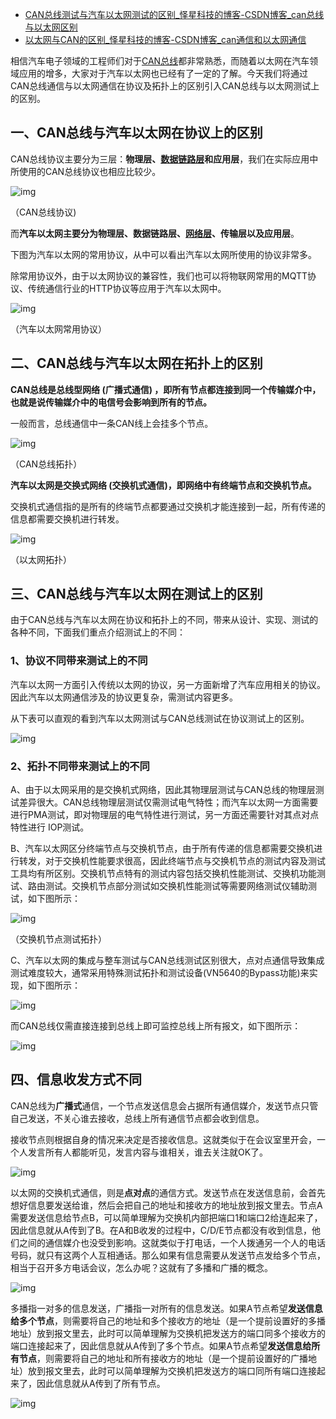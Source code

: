 - [CAN总线测试与汽车以太网测试的区别_怿星科技的博客-CSDN博客_can总线与以太网区别](https://blog.csdn.net/m0_47334080/article/details/106074991)
- [以太网与CAN的区别_怿星科技的博客-CSDN博客_can通信和以太网通信](https://blog.csdn.net/m0_47334080/article/details/106939302)

相信汽车电子领域的工程师们对于[CAN总线](https://so.csdn.net/so/search?q=CAN总线&spm=1001.2101.3001.7020)都非常熟悉，而随着以太网在汽车领域应用的增多，大家对于汽车以太网也已经有了一定的了解。今天我们将通过CAN总线通信与以太网通信在协议及拓扑上的区别引入CAN总线与以太网测试上的区别。

## 一、CAN总线与汽车以太网在协议上的区别

CAN总线协议主要分为三层：**物理层、[数据链路层](https://so.csdn.net/so/search?q=数据链路层&spm=1001.2101.3001.7020)和应用层**，我们在实际应用中所使用的CAN总线协议也相应比较少。

![img](https://img-blog.csdnimg.cn/20200512154237500.jpg?x-oss-process=image/watermark,type_ZmFuZ3poZW5naGVpdGk,shadow_10,text_aHR0cHM6Ly9ibG9nLmNzZG4ubmV0L20wXzQ3MzM0MDgw,size_16,color_FFFFFF,t_70)

（CAN总线协议)

而**汽车以太网主要分为物理层、数据链路层、[网络层](https://so.csdn.net/so/search?q=网络层&spm=1001.2101.3001.7020)、传输层以及应用层**。

下图为汽车以太网的常用协议，从中可以看出汽车以太网所使用的协议非常多。

除常用协议外，由于以太网协议的兼容性，我们也可以将物联网常用的MQTT协议、传统通信行业的HTTP协议等应用于汽车以太网中。

![img](https://img-blog.csdnimg.cn/202005121543322.jpg?x-oss-process=image/watermark,type_ZmFuZ3poZW5naGVpdGk,shadow_10,text_aHR0cHM6Ly9ibG9nLmNzZG4ubmV0L20wXzQ3MzM0MDgw,size_16,color_FFFFFF,t_70)

（汽车以太网常用协议）

## 二、CAN总线与汽车以太网在拓扑上的区别

**CAN总线是总线型网络 (广播式通信) ，即所有节点都连接到同一个传输媒介中，也就是说传输媒介中的电信号会影响到所有的节点。**

一般而言，总线通信中一条CAN线上会挂多个节点。

![img](https://img-blog.csdnimg.cn/20200512154401419.jpg?x-oss-process=image/watermark,type_ZmFuZ3poZW5naGVpdGk,shadow_10,text_aHR0cHM6Ly9ibG9nLmNzZG4ubmV0L20wXzQ3MzM0MDgw,size_16,color_FFFFFF,t_70)

（CAN总线拓扑）

**汽车以太网是交换式网络 (交换机式通信)，即网络中有终端节点和交换机节点。**

交换机式通信指的是所有的终端节点都要通过交换机才能连接到一起，所有传递的信息都需要交换机进行转发。

![img](https://img-blog.csdnimg.cn/20200512154503447.jpg?x-oss-process=image/watermark,type_ZmFuZ3poZW5naGVpdGk,shadow_10,text_aHR0cHM6Ly9ibG9nLmNzZG4ubmV0L20wXzQ3MzM0MDgw,size_16,color_FFFFFF,t_70)

（以太网拓扑）

## **三、CAN总线与汽车以太网在测试上的区别** 

由于CAN总线与汽车以太网在协议和拓扑上的不同，带来从设计、实现、测试的各种不同，下面我们重点介绍测试上的不同：

### 1、协议不同带来测试上的不同

汽车以太网一方面引入传统以太网的协议，另一方面新增了汽车应用相关的协议。因此汽车以太网通信涉及的协议更复杂，需测试内容更多。

从下表可以直观的看到汽车以太网测试与CAN总线测试在协议测试上的区别。

![img](https://img-blog.csdnimg.cn/20200512154616922.jpg?x-oss-process=image/watermark,type_ZmFuZ3poZW5naGVpdGk,shadow_10,text_aHR0cHM6Ly9ibG9nLmNzZG4ubmV0L20wXzQ3MzM0MDgw,size_16,color_FFFFFF,t_70)

### 2、拓扑不同带来测试上的不同

A、由于以太网采用的是交换机式网络，因此其物理层测试与CAN总线的物理层测试差异很大。CAN总线物理层测试仅需测试电气特性；而汽车以太网一方面需要进行PMA测试，即对物理层的电气特性进行测试，另一方面还需要针对其点对点特性进行 IOP测试。

B、汽车以太网区分终端节点与交换机节点，由于所有传递的信息都需要交换机进行转发，对于交换机性能要求很高，因此终端节点与交换机节点的测试内容及测试工具均有所区别。交换机节点特有的测试内容包括交换机性能测试、交换机功能测试、路由测试。交换机节点部分测试如交换机性能测试等需要网络测试仪辅助测试，如下图所示：

![img](https://img-blog.csdnimg.cn/20200512154651360.jpg?x-oss-process=image/watermark,type_ZmFuZ3poZW5naGVpdGk,shadow_10,text_aHR0cHM6Ly9ibG9nLmNzZG4ubmV0L20wXzQ3MzM0MDgw,size_16,color_FFFFFF,t_70)

（交换机节点测试拓扑）

C、汽车以太网的集成与整车测试与CAN总线测试区别很大，点对点通信导致集成测试难度较大，通常采用特殊测试拓扑和测试设备(VN5640的Bypass功能)来实现，如下图所示：

![img](https://img-blog.csdnimg.cn/20200512154736177.jpg?x-oss-process=image/watermark,type_ZmFuZ3poZW5naGVpdGk,shadow_10,text_aHR0cHM6Ly9ibG9nLmNzZG4ubmV0L20wXzQ3MzM0MDgw,size_16,color_FFFFFF,t_70)

而CAN总线仅需直接连接到总线上即可监控总线上所有报文，如下图所示：

![img](https://img-blog.csdnimg.cn/20200512154833506.jpg?x-oss-process=image/watermark,type_ZmFuZ3poZW5naGVpdGk,shadow_10,text_aHR0cHM6Ly9ibG9nLmNzZG4ubmV0L20wXzQ3MzM0MDgw,size_16,color_FFFFFF,t_70)

## 四、信息收发方式不同   

CAN总线为**广播式**通信，一个节点发送信息会占据所有通信媒介，发送节点只管自己发送，不关心谁去接收，总线上所有通信节点都会收到信息。

接收节点则根据自身的情况来决定是否接收信息。这就类似于在会议室里开会，一个人发言所有人都能听见，发言内容与谁相关，谁去关注就OK了。

![img](https://img-blog.csdnimg.cn/2020062411031817.jpg?x-oss-process=image/watermark,type_ZmFuZ3poZW5naGVpdGk,shadow_10,text_aHR0cHM6Ly9ibG9nLmNzZG4ubmV0L20wXzQ3MzM0MDgw,size_16,color_FFFFFF,t_70)

 

以太网的交换机式通信，则是**点对点**的通信方式。发送节点在发送信息前，会首先想好信息要发送给谁，然后会把自己的地址和接收方的地址放到报文里去。节点A需要发送信息给节点B，可以简单理解为交换机内部把端口1和端口2给连起来了，因此信息就从A传到了B。在A和B收发的过程中，C/D/E节点都没有收到信息，他们之间的通信媒介也没受到影响。这就类似于打电话，一个人拨通另一个人的电话号码，就只有这两个人互相通话。那么如果有信息需要从发送节点发给多个节点，相当于召开多方电话会议，怎么办呢？这就有了多播和广播的概念。

![img](https://img-blog.csdnimg.cn/20200624110307143.jpg?x-oss-process=image/watermark,type_ZmFuZ3poZW5naGVpdGk,shadow_10,text_aHR0cHM6Ly9ibG9nLmNzZG4ubmV0L20wXzQ3MzM0MDgw,size_16,color_FFFFFF,t_70)

 

多播指一对多的信息发送，广播指一对所有的信息发送。如果A节点希望**发送信息给多个节点**，则需要将自己的地址和多个接收方的地址（是一个提前设置好的多播地址）放到报文里去，此时可以简单理解为交换机把发送方的端口同多个接收方的端口连接起来了，因此信息就从A传到了多个节点。如果A节点希望**发送信息给所有节点**，则需要将自己的地址和所有接收方的地址（是一个提前设置好的广播地址）放到报文里去，此时可以简单理解为交换机把发送方的端口同所有端口连接起来了，因此信息就从A传到了所有节点。

![img](https://img-blog.csdnimg.cn/2020062411025155.jpg?x-oss-process=image/watermark,type_ZmFuZ3poZW5naGVpdGk,shadow_10,text_aHR0cHM6Ly9ibG9nLmNzZG4ubmV0L20wXzQ3MzM0MDgw,size_16,color_FFFFFF,t_70)